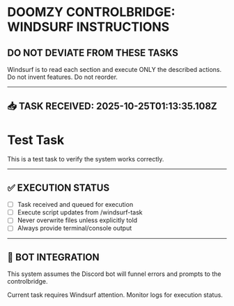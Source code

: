 # DOOMZY CONTROLBRIDGE: WINDSURF INSTRUCTIONS

## DO NOT DEVIATE FROM THESE TASKS

Windsurf is to read each section and execute ONLY the described actions. Do not invent features. Do not reorder.

---

## 📥 TASK RECEIVED: 2025-10-25T01:13:35.108Z

# Test Task

This is a test task to verify the system works correctly.

---

## ✅ EXECUTION STATUS
- [ ] Task received and queued for execution
- [ ] Execute script updates from /windsurf-task
- [ ] Never overwrite files unless explicitly told
- [ ] Always provide terminal/console output

---

## 🤖 BOT INTEGRATION
This system assumes the Discord bot will funnel errors and prompts to the controlbridge.

Current task requires Windsurf attention. Monitor logs for execution status.
